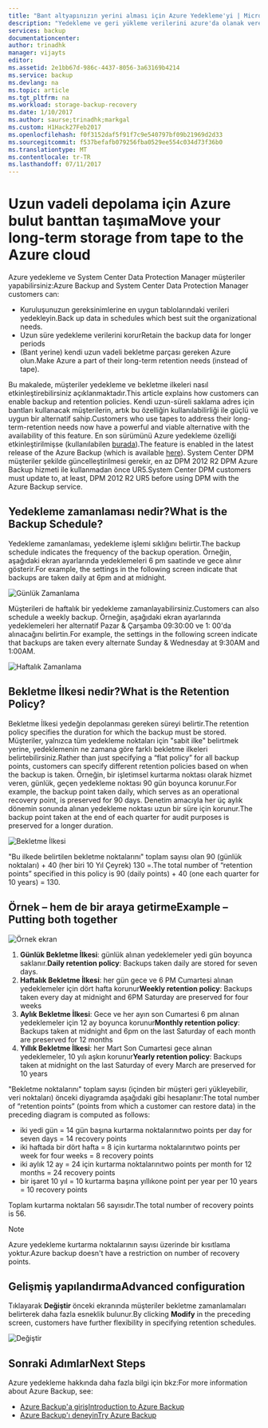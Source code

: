 ```yaml
---
title: "Bant altyapınızın yerini alması için Azure Yedekleme'yi | Microsoft Docs"
description: "Yedekleme ve geri yükleme verilerini azure'da olanak veren bant benzeri semantiği Azure Backup'nasıl sağladığını öğrenin"
services: backup
documentationcenter: 
author: trinadhk
manager: vijayts
editor: 
ms.assetid: 2e1bb67d-986c-4437-8056-3a63169b4214
ms.service: backup
ms.devlang: na
ms.topic: article
ms.tgt_pltfrm: na
ms.workload: storage-backup-recovery
ms.date: 1/10/2017
ms.author: saurse;trinadhk;markgal
ms.custom: H1Hack27Feb2017
ms.openlocfilehash: f0f3152daf5f91f7c9e540797bf09b21969d2d33
ms.sourcegitcommit: f537befafb079256fba0529ee554c034d73f36b0
ms.translationtype: MT
ms.contentlocale: tr-TR
ms.lasthandoff: 07/11/2017
---
```

# <a name="move-your-long-term-storage-from-tape-to-the-azure-cloud"></a><span data-ttu-id="d731c-103">Uzun vadeli depolama için Azure bulut banttan taşıma</span><span class="sxs-lookup"><span data-stu-id="d731c-103">Move your long-term storage from tape to the Azure cloud</span></span>
<span data-ttu-id="d731c-104">Azure yedekleme ve System Center Data Protection Manager müşteriler yapabilirsiniz:</span><span class="sxs-lookup"><span data-stu-id="d731c-104">Azure Backup and System Center Data Protection Manager customers can:</span></span>

* <span data-ttu-id="d731c-105">Kuruluşunuzun gereksinimlerine en uygun tablolarındaki verileri yedekleyin.</span><span class="sxs-lookup"><span data-stu-id="d731c-105">Back up data in schedules which best suit the organizational needs.</span></span>
* <span data-ttu-id="d731c-106">Uzun süre yedekleme verilerini korur</span><span class="sxs-lookup"><span data-stu-id="d731c-106">Retain the backup data for longer periods</span></span>
* <span data-ttu-id="d731c-107">(Bant yerine) kendi uzun vadeli bekletme parçası gereken Azure olun.</span><span class="sxs-lookup"><span data-stu-id="d731c-107">Make Azure a part of their long-term retention needs (instead of tape).</span></span>

<span data-ttu-id="d731c-108">Bu makalede, müşteriler yedekleme ve bekletme ilkeleri nasıl etkinleştirebilirsiniz açıklanmaktadır.</span><span class="sxs-lookup"><span data-stu-id="d731c-108">This article explains how customers can enable backup and retention policies.</span></span> <span data-ttu-id="d731c-109">Kendi uzun-süreli saklama adres için bantları kullanacak müşterilerin, artık bu özelliğin kullanılabilirliği ile güçlü ve uygun bir alternatif sahip.</span><span class="sxs-lookup"><span data-stu-id="d731c-109">Customers who use tapes to address their long-term-retention needs now have a powerful and viable alternative with the availability of this feature.</span></span> <span data-ttu-id="d731c-110">En son sürümünü Azure yedekleme özelliği etkinleştirilmişse (kullanılabilen [burada](http://aka.ms/azurebackup_agent)).</span><span class="sxs-lookup"><span data-stu-id="d731c-110">The feature is enabled in the latest release of the Azure Backup (which is available [here](http://aka.ms/azurebackup_agent)).</span></span> <span data-ttu-id="d731c-111">System Center DPM müşteriler şekilde güncelleştirilmesi gerekir, en az DPM 2012 R2 DPM Azure Backup hizmeti ile kullanmadan önce UR5.</span><span class="sxs-lookup"><span data-stu-id="d731c-111">System Center DPM customers must update to, at least, DPM 2012 R2 UR5 before using DPM with the Azure Backup service.</span></span>

## <a name="what-is-the-backup-schedule"></a><span data-ttu-id="d731c-112">Yedekleme zamanlaması nedir?</span><span class="sxs-lookup"><span data-stu-id="d731c-112">What is the Backup Schedule?</span></span>
<span data-ttu-id="d731c-113">Yedekleme zamanlaması, yedekleme işlemi sıklığını belirtir.</span><span class="sxs-lookup"><span data-stu-id="d731c-113">The backup schedule indicates the frequency of the backup operation.</span></span> <span data-ttu-id="d731c-114">Örneğin, aşağıdaki ekran ayarlarında yedeklemeleri 6 pm saatinde ve gece alınır gösterir.</span><span class="sxs-lookup"><span data-stu-id="d731c-114">For example, the settings in the following screen indicate that backups are taken daily at 6pm and at midnight.</span></span>

![Günlük Zamanlama](./media/backup-azure-backup-cloud-as-tape/dailybackupschedule.png)

<span data-ttu-id="d731c-116">Müşterileri de haftalık bir yedekleme zamanlayabilirsiniz.</span><span class="sxs-lookup"><span data-stu-id="d731c-116">Customers can also schedule a weekly backup.</span></span> <span data-ttu-id="d731c-117">Örneğin, aşağıdaki ekran ayarlarında yedeklemeleri her alternatif Pazar & Çarşamba 09:30:00 ve 1: 00'da alınacağını belirtin.</span><span class="sxs-lookup"><span data-stu-id="d731c-117">For example, the settings in the following screen indicate that backups are taken every alternate Sunday & Wednesday at 9:30AM and 1:00AM.</span></span>

![Haftalık Zamanlama](./media/backup-azure-backup-cloud-as-tape/weeklybackupschedule.png)

## <a name="what-is-the-retention-policy"></a><span data-ttu-id="d731c-119">Bekletme İlkesi nedir?</span><span class="sxs-lookup"><span data-stu-id="d731c-119">What is the Retention Policy?</span></span>
<span data-ttu-id="d731c-120">Bekletme İlkesi yedeğin depolanması gereken süreyi belirtir.</span><span class="sxs-lookup"><span data-stu-id="d731c-120">The retention policy specifies the duration for which the backup must be stored.</span></span> <span data-ttu-id="d731c-121">Müşteriler, yalnızca tüm yedekleme noktaları için "sabit ilke" belirtmek yerine, yedeklemenin ne zamana göre farklı bekletme ilkeleri belirtebilirsiniz.</span><span class="sxs-lookup"><span data-stu-id="d731c-121">Rather than just specifying a “flat policy” for all backup points, customers can specify different retention policies based on when the backup is taken.</span></span> <span data-ttu-id="d731c-122">Örneğin, bir işletimsel kurtarma noktası olarak hizmet veren, günlük, geçen yedekleme noktası 90 gün boyunca korunur.</span><span class="sxs-lookup"><span data-stu-id="d731c-122">For example, the backup point taken daily, which serves as an operational recovery point, is preserved for 90 days.</span></span> <span data-ttu-id="d731c-123">Denetim amacıyla her üç aylık dönemin sonunda alınan yedekleme noktası uzun bir süre için korunur.</span><span class="sxs-lookup"><span data-stu-id="d731c-123">The backup point taken at the end of each quarter for audit purposes is preserved for a longer duration.</span></span>

![Bekletme İlkesi](./media/backup-azure-backup-cloud-as-tape/retentionpolicy.png)

<span data-ttu-id="d731c-125">"Bu ilkede belirtilen bekletme noktalarını" toplam sayısı olan 90 (günlük noktaları) + 40 (her biri 10 Yıl Çeyrek) 130 =.</span><span class="sxs-lookup"><span data-stu-id="d731c-125">The total number of “retention points” specified in this policy is 90 (daily points) + 40 (one each quarter for 10 years) = 130.</span></span>

## <a name="example--putting-both-together"></a><span data-ttu-id="d731c-126">Örnek – hem de bir araya getirme</span><span class="sxs-lookup"><span data-stu-id="d731c-126">Example – Putting both together</span></span>
![Örnek ekran](./media/backup-azure-backup-cloud-as-tape/samplescreen.png)

1. <span data-ttu-id="d731c-128">**Günlük Bekletme İlkesi**: günlük alınan yedeklemeler yedi gün boyunca saklanır.</span><span class="sxs-lookup"><span data-stu-id="d731c-128">**Daily retention policy**: Backups taken daily are stored for seven days.</span></span>
2. <span data-ttu-id="d731c-129">**Haftalık Bekletme İlkesi**: her gün gece ve 6 PM Cumartesi alınan yedeklemeler için dört hafta korunur</span><span class="sxs-lookup"><span data-stu-id="d731c-129">**Weekly retention policy**: Backups taken every day at midnight and 6PM Saturday are preserved for four weeks</span></span>
3. <span data-ttu-id="d731c-130">**Aylık Bekletme İlkesi**: Gece ve her ayın son Cumartesi 6 pm alınan yedeklemeler için 12 ay boyunca korunur</span><span class="sxs-lookup"><span data-stu-id="d731c-130">**Monthly retention policy**: Backups taken at midnight and 6pm on the last Saturday of each month are preserved for 12 months</span></span>
4. <span data-ttu-id="d731c-131">**Yıllık Bekletme İlkesi**: her Mart Son Cumartesi gece alınan yedeklemeler, 10 yılı aşkın korunur</span><span class="sxs-lookup"><span data-stu-id="d731c-131">**Yearly retention policy**: Backups taken at midnight on the last Saturday of every March are preserved for 10 years</span></span>

<span data-ttu-id="d731c-132">"Bekletme noktalarını" toplam sayısı (içinden bir müşteri geri yükleyebilir, veri noktaları) önceki diyagramda aşağıdaki gibi hesaplanır:</span><span class="sxs-lookup"><span data-stu-id="d731c-132">The total number of “retention points” (points from which a customer can restore data) in the preceding diagram is computed as follows:</span></span>

* <span data-ttu-id="d731c-133">iki yedi gün = 14 gün başına kurtarma noktalarını</span><span class="sxs-lookup"><span data-stu-id="d731c-133">two points per day for seven days = 14 recovery points</span></span>
* <span data-ttu-id="d731c-134">iki haftada bir dört hafta = 8 için kurtarma noktalarını</span><span class="sxs-lookup"><span data-stu-id="d731c-134">two points per week for four weeks = 8 recovery points</span></span>
* <span data-ttu-id="d731c-135">iki aylık 12 ay = 24 için kurtarma noktalarını</span><span class="sxs-lookup"><span data-stu-id="d731c-135">two points per month for 12 months = 24 recovery points</span></span>
* <span data-ttu-id="d731c-136">bir işaret 10 yıl = 10 kurtarma başına yıllık</span><span class="sxs-lookup"><span data-stu-id="d731c-136">one point per year per 10 years = 10 recovery points</span></span>

<span data-ttu-id="d731c-137">Toplam kurtarma noktaları 56 sayısıdır.</span><span class="sxs-lookup"><span data-stu-id="d731c-137">The total number of recovery points is 56.</span></span>

> [!NOTE]
> <span data-ttu-id="d731c-138">Azure yedekleme kurtarma noktalarının sayısı üzerinde bir kısıtlama yoktur.</span><span class="sxs-lookup"><span data-stu-id="d731c-138">Azure backup doesn't have a restriction on number of recovery points.</span></span>
>
>

## <a name="advanced-configuration"></a><span data-ttu-id="d731c-139">Gelişmiş yapılandırma</span><span class="sxs-lookup"><span data-stu-id="d731c-139">Advanced configuration</span></span>
<span data-ttu-id="d731c-140">Tıklayarak **Değiştir** önceki ekranında müşteriler bekletme zamanlamaları belirterek daha fazla esneklik bulunur.</span><span class="sxs-lookup"><span data-stu-id="d731c-140">By clicking **Modify** in the preceding screen, customers have further flexibility in specifying retention schedules.</span></span>

![Değiştir](./media/backup-azure-backup-cloud-as-tape/modify.png)

## <a name="next-steps"></a><span data-ttu-id="d731c-142">Sonraki Adımlar</span><span class="sxs-lookup"><span data-stu-id="d731c-142">Next Steps</span></span>
<span data-ttu-id="d731c-143">Azure yedekleme hakkında daha fazla bilgi için bkz:</span><span class="sxs-lookup"><span data-stu-id="d731c-143">For more information about Azure Backup, see:</span></span>

* [<span data-ttu-id="d731c-144">Azure Backup'a giriş</span><span class="sxs-lookup"><span data-stu-id="d731c-144">Introduction to Azure Backup</span></span>](backup-introduction-to-azure-backup.md)
* [<span data-ttu-id="d731c-145">Azure Backup'ı deneyin</span><span class="sxs-lookup"><span data-stu-id="d731c-145">Try Azure Backup</span></span>](backup-try-azure-backup-in-10-mins.md)
